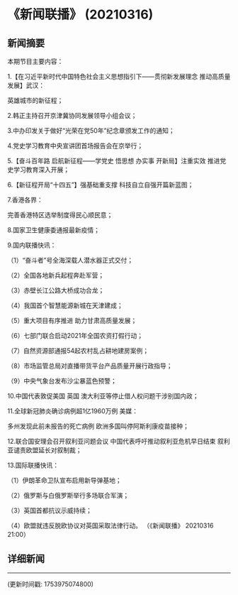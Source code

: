 # 《新闻联播》 (20210316)

## 新闻摘要

本期节目主要内容：


1.【在习近平新时代中国特色社会主义思想指引下——贯彻新发展理念 推动高质量发展】武汉：

英雄城市的新征程；


2.韩正主持召开京津冀协同发展领导小组会议；


3.中办印发关于做好“光荣在党50年”纪念章颁发工作的通知；


4.党史学习教育中央宣讲团首场报告会在京举行；


5.【奋斗百年路 启航新征程——学党史 悟思想 办实事 开新局】注重实效 推进党史学习教育深入开展；


6.【新征程开局“十四五”】强基础重支撑 科技自立自强开篇新蓝图；


7.香港各界：

完善香港特区选举制度得民心顺民意；


8.国家卫生健康委通报最新疫情；


9.国内联播快讯：


（1）“奋斗者”号全海深载人潜水器正式交付；


（2）全国各地新兵起程奔赴军营；


（3）赤壁长江公路大桥成功合龙；


（4）我国首个智慧能源新城在天津建成；


（5）重大项目有序推进 助力甘肃高质量发展；


（6）七部门联合启动2021年全国农资打假行动；


（7）自然资源部通报54起农村乱占耕地建房案例；


（8）市场监管总局对直播带货平台产品质量开展行政指导；


（9）中央气象台发布沙尘暴蓝色预警；


10.中国代表敦促美国 英国 澳大利亚等停止借人权问题干涉别国内政；


11.全球新冠肺炎确诊病例超1亿1960万例 美媒：

多州发现此前未报告的死亡病例 欧洲多国叫停阿斯利康疫苗接种；


12.联合国安理会召开叙利亚问题会议 中国代表呼吁推动叙利亚危机早日结束 叙利亚谴责欧盟延长对叙制裁；


13.国际联播快讯：


（1）伊朗革命卫队宣布启用新导弹基地；


（2）俄罗斯与白俄罗斯举行多场联合军演；


（3）英国首都抗议示威持续；


（4）欧盟就违反脱欧协议对英国采取法律行动。
（《新闻联播》 20210316 21:00）

## 详细新闻

---

(更新时间戳: 1753975074800)

